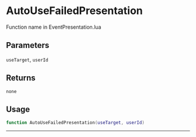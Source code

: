 # AutoUseFailedPresentation
Function name in EventPresentation.lua
## Parameters
`useTarget`, `userId`
## Returns
`none`
## Usage
```lua
function AutoUseFailedPresentation(useTarget, userId)
```
---
